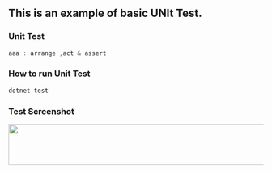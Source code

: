 ## This is an example of basic UNIt Test.
### Unit Test
```powershell
aaa : arrange ,act & assert
```

### How to run Unit Test
```powershell
dotnet test
```

### Test Screenshot
<img src="https://github.com/21bshwjt/Learning-C-Sharp/blob/42b6c61cde7aef61d2be000724b2f1973c1e8615/UnitTest/images/Unittest.png?raw=true" width="700" height="80">
